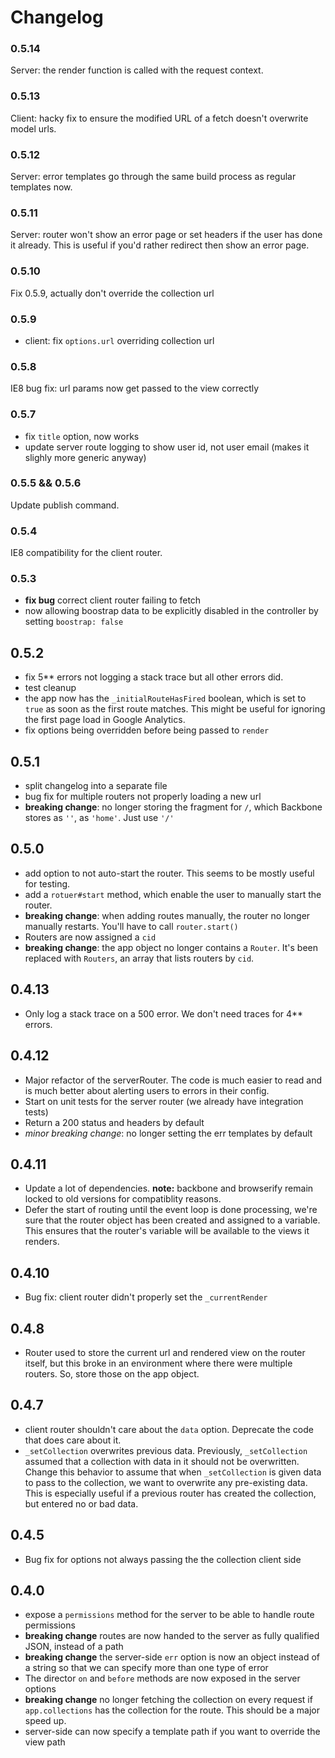 # Changelog
### 0.5.14
Server: the render function is called with the request context.

### 0.5.13
Client: hacky fix to ensure the modified URL of a fetch doesn't overwrite model urls.

### 0.5.12
Server: error templates go through the same build process as regular templates now.

### 0.5.11
Server: router won't show an error page or set headers if the user has done it already. This is useful if you'd rather redirect then show an error page.

### 0.5.10
Fix 0.5.9, actually don't override the collection url

### 0.5.9
* client: fix `options.url` overriding collection url

### 0.5.8
IE8 bug fix: url params now get passed to the view correctly

### 0.5.7
* fix `title` option, now works
* update server route logging to show user id, not user email (makes it slighly more generic anyway)

### 0.5.5 && 0.5.6
Update publish command.

### 0.5.4
IE8 compatibility for the client router.

### 0.5.3
* **fix bug** correct client router failing to fetch
* now allowing boostrap data to be explicitly disabled in the controller by setting `boostrap: false`

## 0.5.2
* fix 5** errors not logging a stack trace but all other errors did.
* test cleanup
* the app now has the `_initialRouteHasFired` boolean, which is set to `true` as soon as the first route matches. This might be useful for ignoring the first page load in Google Analytics.
* fix options being overridden before being passed to `render`

## 0.5.1
* split changelog into a separate file
* bug fix for multiple routers not properly loading a new url
* **breaking change**: no longer storing the fragment for `/`, which Backbone stores as `''`, as `'home'`. Just use `'/'`

## 0.5.0
* add option to not auto-start the router. This seems to be mostly useful for testing.
* add a `rotuer#start` method, which enable the user to manually start the router.
* **breaking change**: when adding routes manually, the router no longer manually restarts. You'll have to call `router.start()`
* Routers are now assigned a `cid`
* **breaking change**: the app object no longer contains a `Router`. It's been replaced with `Routers`, an array that lists routers by `cid`.

## 0.4.13
* Only log a stack trace on a 500 error. We don't need traces for 4** errors.

## 0.4.12
* Major refactor of the serverRouter. The code is much easier to read and is much better about alerting users to errors in their config.
* Start on unit tests for the server router (we already have integration tests)
* Return a 200 status and headers by default
* *minor breaking change*: no longer setting the err templates by default

## 0.4.11
* Update a lot of dependencies. __note:__ backbone and browserify remain locked to old versions for compatiblity reasons.
* Defer the start of routing until the event loop is done processing, we're sure that the router object has been created and assigned to a variable. This ensures that the router's variable will be available to the views it renders.

## 0.4.10
* Bug fix: client router didn't properly set the `_currentRender`

## 0.4.8
* Router used to store the current url and rendered view on the router itself, but this broke in an environment where there were multiple routers. So, store those on the app object.

## 0.4.7
* client router shouldn't care about the `data` option. Deprecate the code that does care about it.
* `_setCollection` overwrites previous data. Previously, `_setCollection` assumed that a collection with data in it should not be overwritten. Change this behavior to assume that when `_setCollection` is given data to pass to the collection, we want to overwrite any pre-existing data. This is especially useful if a previous router has created the collection, but entered no or bad data.

## 0.4.5
* Bug fix for options not always passing the the collection client side

## 0.4.0
* expose a `permissions` method for the server to be able to handle route permissions
* **breaking change** routes are now handed to the server as fully qualified JSON, instead of a path
* **breaking change** the server-side `err` option is now an object instead of a string so that we can specify more than one type of error
* The director `on` and `before` methods are now exposed in the server options
* **breaking change** no longer fetching the collection on every request if `app.collections` has the collection for the route. This should be a major speed up.
* server-side can now specify a template path if you want to override the view path
